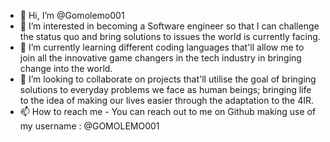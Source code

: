 - 👋 Hi, I’m @Gomolemo001
- 👀 I’m interested in becoming a Software engineer so that I can challenge the status quo and bring solutions to issues the world is currently facing.
- 🌱 I’m currently learning different coding languages that'll allow me to join all the innovative game changers in the tech industry in bringing change into the world.
- 💞️ I’m looking to collaborate on projects that'll utilise the goal of bringing solutions to everyday problems we face as human beings; bringing life to the idea of making our lives easier through the adaptation to the 4IR.
- 📫 How to reach me - You can reach out to me on Github making use of my username : @GOMOLEMO001

<!---
Gomolemo001/Gomolemo001 is a ✨ special ✨ repository because its `README.md` (this file) appears on your GitHub profile.
You can click the Preview link to take a look at your changes.
--->
